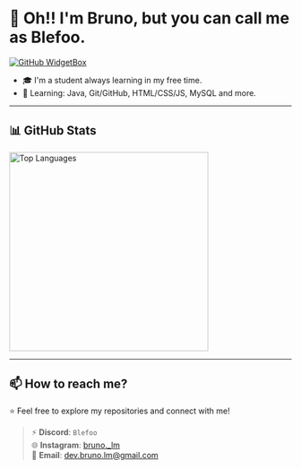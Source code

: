 # 👋 Oh!! I'm Bruno, but you can call me as Blefoo.

[![GitHub WidgetBox](https://github-widgetbox.vercel.app/api/profile?username=Blefoo&theme=darkmode&data=followers,repositories,stars,commits)](https://github.com/Jurredr/github-widgetbox)

- 🎓 I'm a student always learning in my free time.
- 🌱 Learning: Java, Git/GitHub, HTML/CSS/JS, MySQL and more.  

---

## 📊 GitHub Stats

<a href="https://github.com/Blefoo">
  <img src="https://github-readme-stats.vercel.app/api/top-langs?username=Blefoo&show_icons=true&locale=en&layout=compact&theme=chartreuse-dark" alt="Top Languages" width=355px/>
</a>

---

## 📫 How to reach me?

⭐ Feel free to explore my repositories and connect with me!

> ⚡ **Discord**: `Blefoo`  
> 🌐 **Instagram**: [bruno._lm](https://www.instagram.com/bruno._lm/)  
> 📧 **Email**: [dev.bruno.lm@gmail.com](mailto:dev.bruno.lm@gmail.com)

